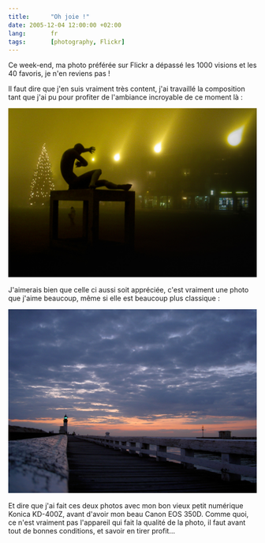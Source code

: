 ```yaml
--- 
title:      "Oh joie !" 
date: 2005-12-04 12:00:00 +02:00
lang:       fr 
tags:       [photography, Flickr]
---
```


Ce week-end, ma photo préférée sur Flickr a dépassé les 1000 visions et les 40 favoris, je n'en reviens pas !

Il faut dire que j'en suis vraiment très content, j'ai travaillé la composition tant que j'ai pu pour profiter de l'ambiance incroyable de ce moment là :

![A photo of a statue in the fog, at night](don-t-fear-the-light.jpg "Don't fear the light! ([on Flickr](https://www.flickr.com/photos/nicolas-hoizey/2704862/))")

J'aimerais bien que celle ci aussi soit appréciée, c'est vraiment une photo que j'aime beaucoup, même si elle est beaucoup plus classique :

![A photo of a pier and lighthouse in sunset](wood-pier-in-sunset.jpg "Wood pier in sunset ([on Flickr](https://www.flickr.com/photos/nicolas-hoizey/3057330/))")

Et dire que j'ai fait ces deux photos avec mon bon vieux petit numérique Konica KD-400Z, avant d'avoir mon beau Canon EOS 350D. Comme quoi, ce n'est vraiment pas l'appareil qui fait la qualité de la photo, il faut avant tout de bonnes conditions, et savoir en tirer profit…
